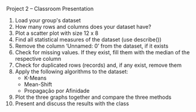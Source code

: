 


Project 2 – Classroom Presentation

1. Load your group's dataset
2. How many rows and columns does your dataset have?
3. Plot a scatter plot with size 12 x 8
4. Find all statistical measures of the dataset (use describe())
5. Remove the column ‘Unnamed: 0’ from the dataset, if it exists
6. Check for missing values. If they exist, fill them with the median of the respective column
7. Check for duplicated rows (records) and, if any exist, remove them
8. Apply the following algorithms to the dataset:
    - K-Means
    - Mean-Shift
    - Propagação por Afinidade
9. Plot the three graphs together and compare the three methods
10. Present and discuss the results with the class
